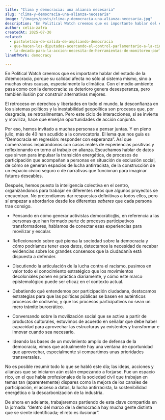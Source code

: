 ```yaml
---
title: "Clima y democracia: una alianza necesaria"
slug: "clima-y-democracia-una-alianza-necesaria"
image: "/images/posts/clima-y-democracia-una-alianza-necesaria.jpg"
description: "En Political Watch creemos que es importante hablar del estado de la #democracia, porque su calidad afecta no sólo al sistema mismo, sino a muchas otras causas, especialmente la climática. Con el medio ambiente pasa como con la democracia: su deterioro genera desesperanza, pero también ilusión por construir alternativas mejores."
author: celia-zafra
createdAt: 2025-07-30
related:
  - pistoletazo-de-salida-de-ampliando-democracia
  - que-hacen-los-diputados-acercando-el-control-parlamentario-a-la-ciudadania
  - la-decada-para-la-accion-necesita-de-herramientas-de-monitoreo-parlamentario-novedades-en-parlamento-2030
lineOfWork: democracy

---
```


En Political Watch creemos que es importante hablar del estado de la \#democracia, porque su calidad afecta no sólo al sistema mismo, sino a muchas otras causas, especialmente la climática. Con el medio ambiente pasa como con la democracia: su deterioro genera desesperanza, pero también ilusión por construir alternativas mejores. 

El retroceso en derechos y libertades en todo el mundo, la desconfianza en los sistemas políticos y la inestabilidad geopolítica son procesos que, por desgracia, se retroalimentan. Pero este ciclo de interacciones, si se invierte y moviliza, hace que emerjan oportunidades de acción conjunta.

Por eso, hemos invitado a muchas personas a pensar juntas. Y en pleno julio, más de 40 han acudido a la convocatoria. El lema que nos guía es “Democracia en regresión: responder con esperanza”. Así que comenzamos inspirándonos con casos reales de experiencias positivas y reflexionando en torno al trabajo en alianza. Escuchamos hablar de datos que sirven para impulsar la transición energética, de procesos de participación que acompañan a personas en situación de exclusión social, de cómo se generan espacios de lucha antirracista, de la construcción de un espacio cívico seguro o de narrativas que funcionan para imaginar futuros deseables.

Después, hemos puesto la inteligencia colectiva en el centro, organizándonos para trabajar en diferentes retos que algunos proyectos se encuentran. No pretendíamos dar respuestas definitivas a todos ellos, pero sí empezar a abordarlos desde los diferentes *saberes* que cada persona trae consigo.

- Pensando en cómo generar activistas democrátic@s, en referencia a las personas que han formado parte de procesos participativos transformadores, hablamos de conectar esas experiencias para movilizar y escalar.

- Reflexionando sobre qué piensa la sociedad sobre la democracia y cómo podríamos tener esos datos, detectamos la necesidad de recabar evidencias sobre los grandes consensos que la ciudadanía está dispuesta a  defender.

- Discutiendo la articulación de la lucha contra el racismo, pusimos en valor todo el conocimiento estratégico que los movimientos decoloniales ponen en práctica diariamente, y cómo este marco epistemológico puede ser eficaz en el contexto actual.

- Debatiendo qué entendemos por participación ciudadana, destacamos estrategias para que las políticas públicas se basen en auténticos procesos de codiseño, y que los procesos participativos no sean un mero trámite burocrático.

- Conversando sobre la movilización social que se activa a partir de productos culturales, estuvimos de acuerdo en señalar que debe haber capacidad para aprovechar las estructuras ya existentes y transformar e innovar cuando sea necesario.

- Ideando las bases de un movimiento amplio de defensa de la democracia, vimos que actualmente hay una ventana de oportunidad que aprovechar, especialmente si compartimos unas prioridades transversales.

No es posible resumir todo lo que se habló este día; las ideas, acciones y alianzas que se iniciaron aún están empezando a forjarse. Fue un espacio rico, en el que había profesionales de la sociedad civil que trabajan en temas tan (aparentemente) dispares como la mejora de los canales de participación, el acceso a datos, la lucha antirracista, la sostenibilidad energética o la descarbonización de la industria. 

De ahora en adelante, trabajaremos partiendo de esta clave compartida en la jornada: “dentro del marco de la democracia hay mucha gente distinta que se siente identificada; el reto es ilusionar”. 